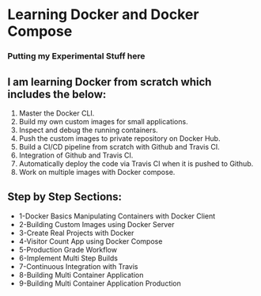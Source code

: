 # Learning Docker and Docker Compose
### Putting my Experimental Stuff here
   
## I am learning Docker from scratch which includes the below:

1. Master the Docker CLI.
2. Build my own custom images for small applications.
3. Inspect and debug the running containers.
4. Push the custom images to private repository on Docker Hub.
5. Build a CI/CD pipeline from scratch with Github and Travis CI.
6. Integration of Github and Travis CI.
7. Automatically deploy the code via Travis CI when it is pushed to Github.
8. Work on multiple images with Docker compose.


## Step by Step Sections:

- 1-Docker Basics Manipulating Containers with Docker Client
- 2-Building Custom Images using Docker Server
- 3-Create Real Projects with Docker
- 4-Visitor Count App using Docker Compose
- 5-Production Grade Workflow
- 6-Implement Multi Step Builds
- 7-Continuous Integration with Travis
- 8-Building Multi Container Application
- 9-Building Multi Container Application Production